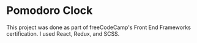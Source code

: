 # Pomodoro Clock

This project was done as part of freeCodeCamp's Front End Frameworks certification. I used React, Redux, and SCSS.
